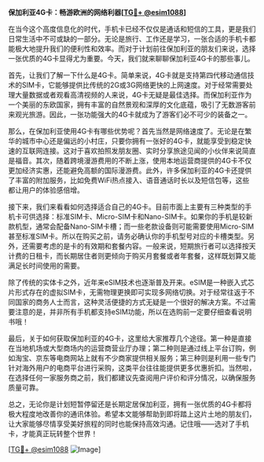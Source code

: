 **保加利亚4G卡：畅游欧洲的网络利器[[TG💪+ @esim1088](https://t.me/s/esim1088)]**

在当今这个高度信息化的时代，手机卡已经不仅仅是通话和短信的工具，更是我们日常生活中不可或缺的一部分。无论是旅行、工作还是学习，一张合适的手机卡都能极大地提升我们的便利性和效率。而对于计划前往保加利亚的朋友们来说，选择一张优质的4G卡显得尤为重要。今天，我们就来聊聊保加利亚4G卡的那些事儿。

首先，让我们了解一下什么是4G卡。简单来说，4G卡就是支持第四代移动通信技术的SIM卡，它能够提供比传统的2G或3G网络更快的上网速度。对于经常需要处理大量数据或者观看高清视频的人来说，4G卡无疑是最佳选择。而保加利亚作为一个美丽的东欧国家，拥有丰富的自然景观和深厚的文化底蕴，吸引了无数游客前来观光旅游。因此，一张功能强大的4G卡就成为了游客们必不可少的装备之一。

那么，在保加利亚使用4G卡有哪些优势呢？首先当然是网络速度了。无论是在繁华的城市中心还是偏远的小村庄，只要你拥有一张好的4G卡，就能享受到稳定快速的互联网连接。这对于喜欢拍照发朋友圈、实时分享旅途见闻的小伙伴来说简直是福音。其次，随着跨境漫游费用的不断上涨，使用本地运营商提供的4G卡不仅更加经济实惠，还能避免高额的国际漫游费。此外，许多保加利亚的4G卡还提供了丰富的附加服务，比如免费WiFi热点接入、语音通话时长以及短信包等，这些都让用户的体验感倍增。

接下来，我们来看看如何选择适合自己的4G卡。目前市面上主要有三种类型的手机卡可供选择：标准SIM卡、Micro-SIM卡和Nano-SIM卡。如果你的手机是较新款机型，通常会配备Nano-SIM卡槽；而一些老款设备则可能需要使用Micro-SIM甚至标准SIM卡。所以在购买之前，请务必确认你的手机型号对应的卡槽类型。另外，还需要考虑的是卡的有效期和套餐内容。一般来说，短期旅行者可以选择按天计费的日租卡，而长期居住者则更倾向于购买月套餐或者年套餐，这样既划算又能满足长时间使用的需要。

除了传统的实体卡之外，近年来eSIM技术也逐渐普及开来。eSIM是一种嵌入式芯片形式存在的虚拟SIM卡，无需物理更换即可实现多网络切换。对于经常往返于不同国家的商务人士而言，这种灵活便捷的方式无疑是一个很好的解决方案。不过需要注意的是，并非所有手机都支持eSIM功能，所以在选购前一定要仔细查看说明书哦！

最后，关于如何获取保加利亚的4G卡，这里给大家推荐几个途径。第一种是直接在当地机场或大型商场内的运营商营业厅办理；第二种则是通过线上平台订购，例如淘宝、京东等电商网站上就有不少商家提供相关服务；第三种则是利用一些专门针对海外用户的电商平台进行采购，这类平台往往能提供更多优惠折扣。当然啦，在选择任何一家服务商之前，我们都建议先查阅用户评价和评分情况，以确保服务质量可靠。

总之，无论你是计划短暂停留还是长期定居保加利亚，拥有一张优质的4G卡都将极大程度地改善你的通讯体验。希望本文能够帮助到即将踏上这片土地的朋友们，让大家能够尽情享受美好旅程的同时也能保持高效沟通。记住哦——选对了手机卡，才能真正玩转整个世界！

[[TG💪+ @esim1088](https://t.me/s/esim1088) ![Image](https://i.postimg.cc/4NQfJmqS/Snipaste-2025-05-13-00-14-12.png)]